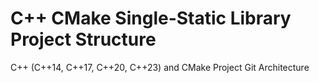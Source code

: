 # C++ CMake Single-Static Library Project Structure
C++ (C++14, C++17, C++20, C++23) and CMake Project Git Architecture
